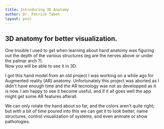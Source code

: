 ```yaml
---
title: Introducing 3D Anatomy
author: Dr. Patrick Tabet
layout: post
---
```

## 3D anatomy for better visualization.  

One trouble I used to get when learning about hand anatomy was figuring out the depth of the various structures (eg are the nerves above or under the palmar arch ?).  
Now you will be able to see it in 3D.

I got this hand model from an old project I was working on a while ago for Augmented reality (AR) anatomy. Unfortunately this project was aborted as I didn't have enough time and the AR tecnology was not as developped as it is now. I am happy to see it become useful, and if it all goes well the app might get some AR features afterall.  

We can only rotate the hand about so far, and the colors aren't quite right; but with a bit of time poured into this we can get it to look better, name structures, control visualization of systems, and even animate or show pathologies.

